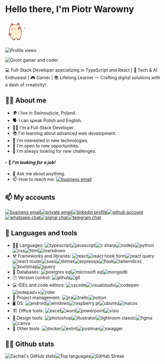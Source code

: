# Hello there, I'm Piotr Warowny

![kitty waving][waving]

![Profile views](https://komarev.com/ghpvc/?username=Zachiel&color=blue)

![Groot gamer and coder](https://i.imgur.com/sNcB4uC.jpg)

💻 Full-Stack Developer specializing in TypeScript and React | 🤖 Tech & AI Enthusiast | 🎮 Gamer | 📚 Lifelong Learner — Crafting digital solutions with a dash of creativity!

## 👨‍💻 About me

-   🌍 I live in Świnoujście, Poland.
-   🗣️ I can speak Polish and English.
-   👨‍💻 I'm a Full-Stack Developer.
-   📚 I'm learning about advanced web development.
-   🤔 I'm interested in new technologies.
-   📱 I'm open to new opportunities.
-   📝 I'm always looking for new challenges.

#### - 🏢 _**I'm looking for a job!**_

-   💬 Ask me about anything.
-   📫 How to reach me: [![business email][protonmail]][protonmailto]

## 📫 My accounts

[![business email][protonmail]][protonmailto][![private email][gmail]][gmailmailto][![linkedin profile][linkedin]][linkedinlink][![github account][github]][githublink][![whatsapp chat][whatsapp]][whatsapplink][![signal chat][signal]][signallink][![telegram chat][telegram]][telegramlink]

## 🧰 Languages and tools

-   👨‍💻 Languages: ![typescript][langtypescript]![javascript][langjavascript]![c sharp][langcsharp]![nodejs][langnodejs]![python][langpython]![css][langcss]![html][langhtml]![markdown][langmarkdown]
-   ⚒️ Frameworks and libraries: ![react][react]![react hook form][reacthookform]![react query][reactquery]![react router][reactrouter]![sass][sass]![dotnet][dotnet]![expressjs][express]![flask][flask]![tailwindcss][tailwind]![bootstrap][bootstrap]![jquery][jquery]
-   💽 Databases: ![postgres sql][dbpostgres]![microsoft sql][dbmssql]![mongodb][dbmongo]
-   🕑 Version control: ![github][github]![git][git]
-   💻 IDEs and code editors: ![vscode][vscode]![visualstudio][visualstudio]![codepen][codepen]![notepad++][notepad++]![rider][rider]
-   🏢 Project management: ![jira][jira]![trello][trello]![notion][notion]
-   🖥️ OS: ![android][android]![windows][windows]![raspberry pi][raspberrypi]![ubuntu][ubuntu]![macos][macos]
-   🏗️ Office tools: ![excel][excel]![word][word]![powerpoint][powerpoint]![visio][visio]
-   🎨 Design tools: ![photoshop][designphotoshop]![illustrator][designillustrator]![lightroom classic][designlightroom]![figma][designfigma]![canva][designcanva]
-   🔧 Other tools: ![docker][docker]![eslint][eslint]![postman][postman]![swagger][swagger]

## 💁‍♂️ Github stats

![Zachiel's GitHub stats](https://github-readme-stats-olive-delta.vercel.app/api?username=Zachiel&hide=stars&theme=one_dark_pro&show_icons=true&rank_icon=percentile&count_private=true&show=reviews,prs_merged,prs_merged_percentage)![Top languages](https://github-readme-stats-olive-delta.vercel.app/api/top-langs?username=Zachiel&hide=html,css,shell&theme=one_dark_pro&langs-count=8&layout=pie)![GitHub Streak](https://streak-stats.demolab.com/?user=Zachiel&theme=one_dark_pro&mode=weekly)

<!-- gifs and images -->

[waving]: greetings-hey.gif

<!-- contact links -->

[protonmailto]: mailto:pwarowny@pm.me?subject=through-github
[gmailmailto]: mailto:ezehiel182@gmail.com?subject=through-github
[linkedinlink]: https://www.linkedin.com/in/piotr-warowny/
[githublink]: https://github.com/Zachiel
[whatsapplink]: https://wa.link/wfluri
[signallink]: https://signal.me/#p/+48510155398
[telegramlink]: https://t.me/zachiel182

<!-- contact badges -->

[protonmail]: https://img.shields.io/badge/ProtonMail-purple?style=for-the-badge&logo=protonmail&logoColor=white
[gmail]: https://img.shields.io/badge/Gmail-D14836?style=for-the-badge&logo=gmail&logoColor=white
[linkedin]: https://img.shields.io/badge/linkedin-%230077B5.svg?style=for-the-badge&logo=linkedin&logoColor=white
[github]: https://img.shields.io/badge/github-%23121011.svg?style=for-the-badge&logo=github&logoColor=white
[whatsapp]: https://img.shields.io/badge/WhatsApp-25D366?style=for-the-badge&logo=whatsapp&logoColor=white
[telegram]: https://img.shields.io/badge/Telegram-2CA5E0?style=for-the-badge&logo=telegram&logoColor=white
[signal]: https://img.shields.io/badge/Signal-%23039BE5.svg?style=for-the-badge&logo=Signal&logoColor=white

<!-- tech badges -->
<!-- languages -->

[langtypescript]: https://img.shields.io/badge/typescript-%23007ACC.svg?style=for-the-badge&logo=typescript&logoColor=white
[langcsharp]: https://img.shields.io/badge/c%23-purple.svg?style=for-the-badge&logo=c-sharp&logoColor=white
[langcss]: https://img.shields.io/badge/css3-%231572B6.svg?style=for-the-badge&logo=css3&logoColor=white
[langhtml]: https://img.shields.io/badge/html5-%23E34F26.svg?style=for-the-badge&logo=html5&logoColor=white
[langjavascript]: https://img.shields.io/badge/javascript-%23323330.svg?style=for-the-badge&logo=javascript&logoColor=%23F7DF1E
[langmarkdown]: https://img.shields.io/badge/markdown-%23000000.svg?style=for-the-badge&logo=markdown&logoColor=white
[langpython]: https://img.shields.io/badge/python-3670A0?style=for-the-badge&logo=python&logoColor=ffdd54
[langnodejs]: https://img.shields.io/badge/node.js-6DA55F?style=for-the-badge&logo=node.js&logoColor=white

<!-- databases -->

[dbmssql]: https://img.shields.io/badge/python-3670A0?style=for-the-badge&logo=python&logoColor=ffdd54
[dbmongo]: https://img.shields.io/badge/MongoDB-%234ea94b.svg?style=for-the-badge&logo=mongodb&logoColor=white
[dbpostgres]: https://img.shields.io/badge/postgres-%23316192.svg?style=for-the-badge&logo=postgresql&logoColor=white

<!-- design -->

[designillustrator]: https://img.shields.io/badge/adobe%20illustrator-%23FF9A00.svg?style=for-the-badge&logo=adobe%20illustrator&logoColor=white
[designlightroom]: https://img.shields.io/badge/Adobe%20Lightroom%20Classic-31A8FF.svg?style=for-the-badge&logo=Adobe%20Lightroom%20Classic&logoColor=white
[designphotoshop]: https://img.shields.io/badge/adobe%20photoshop-%2331A8FF.svg?style=for-the-badge&logo=adobe%20photoshop&logoColor=white
[designcanva]: https://img.shields.io/badge/Canva-%2300C4CC.svg?style=for-the-badge&logo=Canva&logoColor=white
[designfigma]: https://img.shields.io/badge/figma-%23F24E1E.svg?style=for-the-badge&logo=figma&logoColor=white

<!-- frameworks -->

[react]: https://img.shields.io/badge/react-%2320232a.svg?style=for-the-badge&logo=react&logoColor=%2361DAFB
[dotnet]: https://img.shields.io/badge/.NET-5C2D91?style=for-the-badge&logo=.net&logoColor=white
[bootstrap]: https://img.shields.io/badge/bootstrap-%238511FA.svg?style=for-the-badge&logo=bootstrap&logoColor=white
[express]: https://img.shields.io/badge/express.js-%23404d59.svg?style=for-the-badge&logo=express&logoColor=%2361DAFB
[flask]: https://img.shields.io/badge/flask-%23000.svg?style=for-the-badge&logo=flask&logoColor=white
[sass]: https://img.shields.io/badge/SASS-hotpink.svg?style=for-the-badge&logo=SASS&logoColor=white
[tailwind]: https://img.shields.io/badge/tailwindcss-%2338B2AC.svg?style=for-the-badge&logo=tailwind-css&logoColor=white
[jquery]: https://img.shields.io/badge/jquery-%230769AD.svg?style=for-the-badge&logo=jquery&logoColor=white
[reactquery]: https://img.shields.io/badge/-React%20Query-FF4154?style=for-the-badge&logo=react%20query&logoColor=white
[reactrouter]: https://img.shields.io/badge/React_Router-CA4245?style=for-the-badge&logo=react-router&logoColor=white
[reacthookform]: https://img.shields.io/badge/React%20Hook%20Form-%23EC5990.svg?style=for-the-badge&logo=reacthookform&logoColor=white

<!-- ide -->

[codepen]: https://img.shields.io/badge/CodePen-white?style=for-the-badge&logo=codepen&logoColor=black
[notepad++]: https://img.shields.io/badge/Notepad++-90E59A.svg?style=for-the-badge&logo=notepad%2b%2b&logoColor=black
[rider]: https://img.shields.io/badge/Rider-crimson.svg?style=for-the-badge&logo=Rider&logoColor=white
[vscode]: https://img.shields.io/badge/Visual%20Studio%20Code-0078d7.svg?style=for-the-badge&logo=visual-studio-code&logoColor=white
[visualstudio]: https://img.shields.io/badge/Visual%20Studio-5C2D91.svg?style=for-the-badge&logo=visual-studio&logoColor=white

<!-- other -->

[jira]: https://img.shields.io/badge/jira-%230A0FFF.svg?style=for-the-badge&logo=jira&logoColor=white
[docker]: https://img.shields.io/badge/docker-%230db7ed.svg?style=for-the-badge&logo=docker&logoColor=white
[eslint]: https://img.shields.io/badge/ESLint-4B3263?style=for-the-badge&logo=eslint&logoColor=white
[notion]: https://img.shields.io/badge/Notion-%23000000.svg?style=for-the-badge&logo=notion&logoColor=white
[postman]: https://img.shields.io/badge/Postman-FF6C37?style=for-the-badge&logo=postman&logoColor=white
[trello]: https://img.shields.io/badge/Trello-%23026AA7.svg?style=for-the-badge&logo=Trello&logoColor=white
[swagger]: https://img.shields.io/badge/-Swagger-%23Clojure?style=for-the-badge&logo=swagger&logoColor=white
[git]: https://img.shields.io/badge/git-%23F05033.svg?style=for-the-badge&logo=git&logoColor=white
[excel]: https://img.shields.io/badge/Microsoft_Excel-217346?style=for-the-badge&logo=microsoft-excel&logoColor=white
[word]: https://img.shields.io/badge/Microsoft_Word-2B579A?style=for-the-badge&logo=microsoft-word&logoColor=white
[powerpoint]: https://img.shields.io/badge/Microsoft_PowerPoint-B7472A?style=for-the-badge&logo=microsoft-powerpoint&logoColor=white
[visio]: https://img.shields.io/badge/Microsoft_Visio-3955A3?style=for-the-badge&logo=microsoft-visio&logoColor=white
[ubuntu]: https://img.shields.io/badge/Ubuntu-E95420?style=for-the-badge&logo=ubuntu&logoColor=white
[windows]: https://img.shields.io/badge/Windows-0078D6?style=for-the-badge&logo=windows&logoColor=white
[android]: https://img.shields.io/badge/Android-3DDC84?style=for-the-badge&logo=android&logoColor=white
[macos]: https://img.shields.io/badge/mac%20os-000000?style=for-the-badge&logo=macos&logoColor=F0F0F0
[raspberrypi]: https://img.shields.io/badge/-RaspberryPi-C51A4A?style=for-the-badge&logo=Raspberry-Pi

